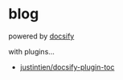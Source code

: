 # blog

powered by [docsify](https://github.com/docsifyjs/docsify)

with plugins...

- [justintien/docsify-plugin-toc](https://github.com/justintien/docsify-plugin-toc)